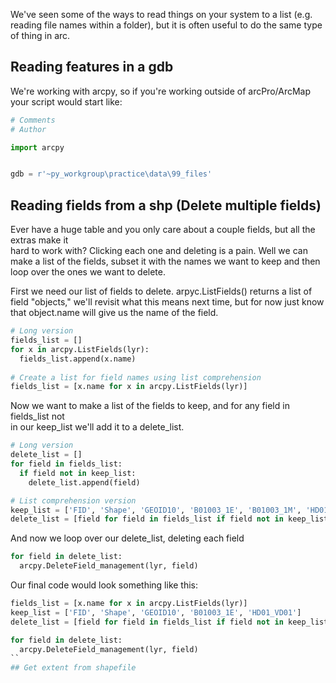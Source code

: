 We've seen some of the ways to read things on your system to a list (e.g. reading file names within a folder), but it is often useful to do the same type of thing in arc.

## Reading features in a gdb
We're working with arcpy, so if you're working outside of arcPro/ArcMap your script would start like:

```python
# Comments
# Author

import arcpy


gdb = r'~py_workgroup\practice\data\99_files'
```

## Reading fields from a shp (Delete multiple fields)
Ever have a huge table and you only care about a couple fields, but all the extras make it  
hard to work with? Clicking each one and deleting is a pain.
Well we can make a list of the fields, subset it with the names we want to keep and then  
loop over the ones we want to delete.

First we need our list of fields to delete. arpyc.ListFields() returns a list of
field "objects," we'll revisit what this means next time, but for now just know that object.name 
will give us the name of the field.

```python
# Long version
fields_list = []
for x in arcpy.ListFields(lyr):
  fields_list.append(x.name)
  
# Create a list for field names using list comprehension
fields_list = [x.name for x in arcpy.ListFields(lyr)]  
```

Now we want to make a list of the fields to keep, and for any field in fields_list not  
in our keep_list we'll add it to a delete_list.

```python
# Long version
delete_list = []
for field in fields_list:
  if field not in keep_list:
    delete_list.append(field)

# List comprehension version
keep_list = ['FID', 'Shape', 'GEOID10', 'B01003_1E', 'B01003_1M', 'HD01_VD01', 'HD02_VD01']
delete_list = [field for field in fields_list if field not in keep_list]
```

And now we loop over our delete_list, deleting each field

```python
for field in delete_list:
  arcpy.DeleteField_management(lyr, field)
```

Our final code would look something like this:

```python
fields_list = [x.name for x in arcpy.ListFields(lyr)]
keep_list = ['FID', 'Shape', 'GEOID10', 'B01003_1E', 'HD01_VD01']
delete_list = [field for field in fields_list if field not in keep_list]

for field in delete_list:
  arcpy.DeleteField_management(lyr, field)
``
## Get extent from shapefile
